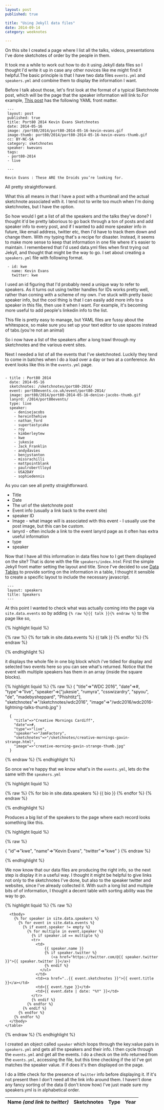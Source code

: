 ```yaml
---
layout: post
published: true

title: "Using Jekyll data files"
date: 2014-09-14
category: weeknotes

---
```


On this site I created a page where I list all the talks, videos, presentations I've done sketchotes of order by the people in them.

It took me a while to work out how to do it using Jekyll data files so I thought I'd write it up in case any other novices like me might find it helpful.The basic principle is that I have two data files `events.yml` and `speakers.yml` and combine them to display the information I want.

Before I talk about those, let's first look at the format of a typical Sketchnote post, which will be the page that the speaker information will link to.For example, [This post][kwe] has the following YAML front matter.

```
 ---
 layout: post
 published: true
 title: Port80 2014 Kevin Evans Sketchnotes
 date: 2014-05-16
 image: /port80/2014/port80-2014-05-16-kevin-evans.gif
 image-thumb: port80/2014/port80-2014-05-16-kevin-evans-thumb.gif
 cc: BY-NC-SA
 category: sketchnotes
 speaker: kwevans
 tags:
 - port80-2014
 - live

 ---

Kevin Evans : These ARE the Droids you’re looking for.
```

All pretty straightforward.

What this all means in that I have a post with a thumbnail and the actual sketchnote associated with it. I tend not to write too much when I'm doing sketchnotes, but I have the option.

So how would I get a list of all the speakers and the talks they've done? I thought it'd be pretty laborious to go back through a ton of posts and add speaker info to every post, and if I wanted to add more speaker info in future, like email address, twitter etc, then I'd have to track them down and change them. With my typing that's a recipe for disaster. Instead, it seems to make more sense to keep that information in one file where it's easier to maintain. I remembered that I'd used data.yml files when first trying out Jekyll, and thought that might be the way to go. I set about creating a `speakers.yml` file with following format.

```
 - id: kwe
   name: Kevin Evans
   twitter: kwe
```

I used an id figuring that I'd probably need a unique way to refer to speakers. As it turns out using twitter handles for IDs works pretty well, rather than coming with a scheme of my own. I've stuck with pretty basic speaker info, but the cool thing is that I can easily add more info to a speaker in this file, then use it when I want. For example, it's becoming more useful to add people's linkedin info to the list.

This file is pretty easy to manage, but YAML files are fussy about the whitespace, so make sure you set up your text editor to use spaces instead of tabs.(you're not an animal)

So i now have a list of the speakers after a long trawl through my sketchnotes and the various event sites.

Next I needed a list of all the events that I've sketchnoted. Luckily they tend to come in batches when I do a load over a day or two at a conference. An event looks like this in the `events.yml` page.

```

- title : Port80 2014
  date: 2014-05-16
  sketchnotes: /sketchnotes/port80-2014/
  event: port80events.co.uk/event/port80-2014/
  image: port80/2014/port80-2014-05-16-denise-jacobs-thumb.gif
  lanyrd: /2014/port80events/
  type: live
  speaker:
    - denisejacobs
    - hereinthehive
    - nathan_ford
    - supertastycake
    - roy
    - kimberleytew
    - kwe
    - jukesie
    - Jack_Franklin
    - andydavies
    - benjystanton
    - missrachilli
    - mattpointblank
    - paulrobertlloyd
    - USA2DAY
    - sophiedennis

```

As you can see all pretty straightforward.

-  Title
-  Date
-  The url of the sketchnote post
-  Event info (usually a link back to the event site)
-  speaker ID
-  Image - what image will is associated with this event - I usually use the post image, but this can be custom.
-  lanyrd - often include a link to the event lanyrd page as it often has extra useful information
-  type
-  speaker

Now that I have all this information in data files how to I get them displayed on the site? That is done with the file `speakers/index.html`
First the simple Jekyll front matter setting the layout and title. Since I've decided to use [Data Tables][data] to provide sorting on the information in a table, I thought it sensible to create a specific layout to include the necessary javascript.

```
 ---
 layout: speakers
 title: Speakers
 ---
```

At this point I wanted to check what was actually coming into the page via `site.data.events` so by adding `{% raw %}{{ talk }}{% endraw %}` to the page like so,

{% highlight liquid %}


{% raw %}
    {% for talk in site.data.events %}
      {{ talk }}
    {% endfor %}
{% endraw %}

{% endhighlight %}

it displays the whole file in one big block which i've tidied for display and selected two events here so you can see what's returned. Notice that the event with multiple speakers has them in an array (inside the square blocks).

{% highlight liquid %}
  {% raw %}
      {
        "title"=>"WDC 2016",
        "date"=>#,
        "type"=>"live",
        "speaker"=>["jukesie", "rumyra", "csswizardry", "spyou", "de", "madebysheppard", "Phishtitz"],
        "sketchnotes"=>"/sketchnotes/wdc2016",
        "image"=>"/wdc2016/wdc2016-lightning-talks-thumb.jpg"
      }

      {
        "title"=>"Creative Mornings Cardiff",
        "date"=>#,
        "type"=>"live",
        "speaker"=>"JamFactory",
        "sketchnotes"=>"/sketchnotes/creative-mornings-gavin-strange.html",
        "image"=>"creative-morning-gavin-strange-thumb.jpg"
      }

  {% endraw %}
{% endhighlight %}


So once we're happy that we know what's in the `events.yml`, lets do the same with the `speakers.yml`

{% highlight liquid %}

{% raw %}
    {% for bio in site.data.speakers %}
      {{ bio }}
    {% endfor %}
{% endraw %}

{% endhighlight %}

Produces a big list of the speakers to the page where each record looks something like this.

{% highlight liquid %}

{% raw %}

 { "id"=>"kwe",
   "name"=>"Kevin Evans",
   "twitter"=>"kwe"
 }
{% endraw %}

{% endhighlight %}

We now know that our data files are producing the right info, so the next step is display it in a useful way. I thought it might be helpful to give links not only to the sketchnotes I've done, but also to the speaker twitter and websites, since I've already collected it. With such a long list and multiple bits of of information, I thought a decent table with sorting ability was the way to go.

{% highlight liquid %}
  {% raw %}
  <div class="row">
    <table id="speakertable" class="row-border" cellspacing="0" width="100%">
      <thead>
          <tr>
            <th>Name <em>(and link to twitter)</em></th>
            <th>Sketchnotes</th>
            <th>Type</th>
            <th>Year</th>
          </tr>
      </thead>

      <tbody>
        {% for speaker in site.data.speakers %}
          {% for event in site.data.events %}
            {% if event.speaker != empty %}
              {% for multiple in event.speaker %}
                {% if speaker.id == multiple %}
                <tr>
                  <td>
                      {{ speaker.name }}
                      {% if speaker.twitter %}
                         (<a href="https://twitter.com/@{{ speaker.twitter }}">{{ speaker.twitter }}</a>)
                      {% endif %}
                    </ul>
                  </td>
                  <td><a href="..{{ event.sketchnotes }}">{{ event.title }}</a></td>
                  <td>{{ event.type }}</td>
                  <td>{{ event.date | date: "%Y" }}</td>
                </tr>
                {% endif %}
              {% endfor %}
            {% endif %}
          {% endfor %}
        {% endfor %}
      </tbody>
    </table>
  </div>

  {% endraw %}
{% endhighlight %}


I created an object called `speaker` which loops through the key:value pairs in `speakers.yml` and gets all the speakers and their info. I then cycle through the `events.yml` and get all the events. I do a check on the info returned from the `events.yml`, accessing the file, but this time checking if the id I've got matches the speaker value. If if does it's then displayed on the page.

I do a little check for the presence of `twitter` info before displaying it. If it's not present then I don't need all the link info around them. I haven't done any fancy sorting of the data (I don't know how) I've just made sure my speakers.yml is in alphabetical order.







[kwe]: http://www.mearso.co.uk/sketchnotes/port80-2014-kevin-evans.html
[data]: https://datatables.net/
